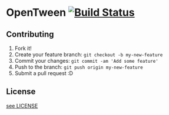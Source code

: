 # OpenTween [![Build Status](https://travis-ci.org/t-ashula/OpenTween.svg)](https://travis-ci.org/t-ashula/OpenTween)

## Contributing

1. Fork it!
2. Create your feature branch: `git checkout -b my-new-feature`
3. Commit your changes: `git commit -am 'Add some feature'`
4. Push to the branch: `git push origin my-new-feature`
5. Submit a pull request :D

## License

[see LICENSE](https://github.com/t-ashula/OpenTween/blob/master/LICENSE)